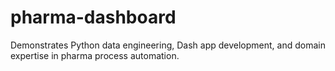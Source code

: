 # pharma-dashboard
Demonstrates Python data engineering, Dash app development, and domain expertise in pharma process automation.
